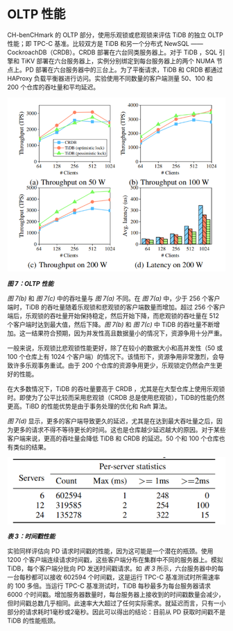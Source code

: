# OLTP 性能

CH-benCHmark 的 OLTP 部分，使用乐观锁或悲观锁来评估 TiDB 的独立 OLTP 性能；即 TPC-C 基准。比较双方是 TiDB 和另一个分布式 NewSQL —— CockroachDB（CRDB）。CRDB 部署在六台同类服务器上。对于 TiDB ，SQL 引擎和 TiKV 部署在六台服务器上，实例分别绑定到每台服务器上的两个 NUMA 节点上。PD 部署在六台服务器中的三台上。为了平衡请求，TiDB 和 CRDB 都通过 HAProxy 负载平衡器进行访问。实验使用不同数量的客户端测量 50、100 和 200 个仓库的吞吐量和平均延迟。

![figure7-oltp-performance](../assets/figure7-oltp-performance.png)

_**图 7：OLTP 性能**_

*图 7(b)* 和 *图 7(c)* 中的吞吐量与 *图 7(a)* 不同。在 *图 7(a)* 中，少于 256 个客户端时，TiDB 的吞吐量随着乐观锁和悲观锁的客户端数量而增加。超过 256 个客户端后，乐观锁的吞吐量开始保持稳定，然后开始下降，而悲观锁的吞吐量在 512 个客户端时达到最大值，然后下降。*图 7(b)* 和 *图 7(c)* 中 TiDB 的吞吐量不断增加。这一结果符合预期，因为并发性高且数据量小的情况下，资源争用十分严重。

一般来说，乐观锁比悲观锁性能更好，除了在较小的数据大小和高并发性（50 或 100 个仓库上有 1024 个客户端）的情况下。该情形下，资源争用非常激烈，会导致许多乐观事务重试。由于 200 个仓库的资源争用更少，乐观锁定仍然会产生更好的性能。

在大多数情况下，TiDB 的吞吐量要高于 CRDB ，尤其是在大型仓库上使用乐观锁时。即使为了公平比较而采用悲观锁（CRDB 总是使用悲观锁），TiDB的性能仍然更高。TiBD 的性能优势是由于事务处理的优化和 Raft 算法。

*图 7(d)* 显示，更多的客户端导致更久的延迟，尤其是在达到最大吞吐量之后，因为更多的请求不得不等待更长的时间。这也是仓库越少延迟越大的原因。对于某些客户端来说，更高的吞吐量会降低 TiDB 和 CRDB 的延迟。50 个和 100 个仓库也有类似的结果。

![table3-performance-of-timestamp-retrieval](../assets/table3-performance-of-timestamp-retrieval.png)

_**表 3：时间戳性能**_

实验同样评估向 PD 请求时间戳的性能，因为这可能是一个潜在的瓶颈。使用 1200 个客户端连续请求时间戳，这些客户端分布在集群中不同的服务器上。模拟 TiDB，每个客户端分批向 PD 发送时间戳请求。如 *表 3* 所示，六台服务器中的每一台每秒都可以接收 602594 个时间戳，这是运行 TPC-C 基准测试时所需速率的 100 多倍。当运行 TPC-C 基准测试时，TiDB 每秒最多为每台服务器请求 6000 个时间戳。增加服务器数量时，每台服务器上接收到的时间戳数量会减少，但时间戳总数几乎相同。此速率大大超过了任何实际需求。就延迟而言，只有一小部分的请求耗时1毫秒或2毫秒。因此可以得出的结论：目前从 PD 获取时间戳不是 TiDB 的性能瓶颈。
